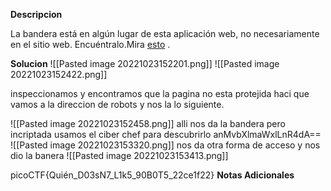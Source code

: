 **Descripcion**

La bandera está en algún lugar de esta aplicación web, no necesariamente en el sitio web. Encuéntralo.Mira [esto](http://saturn.picoctf.net:51108/) .

**Solucion**
![[Pasted image 20221023152201.png]]
![[Pasted image 20221023152422.png]]

inspeccionamos y encontramos que la pagina no esta protejida haci que vamos a la direccion de robots y nos la lo siguiente.

![[Pasted image 20221023152458.png]]
alli nos da la bandera  pero incriptada usamos el ciber chef para descubrirlo
anMvbXlmaWxlLnR4dA==
![[Pasted image 20221023153320.png]]
nos da otra forma de acceso y nos dio la banera
![[Pasted image 20221023153413.png]]

picoCTF{Quién_D03sN7_L1k5_90B0T5_22ce1f22}
**Notas Adicionales**